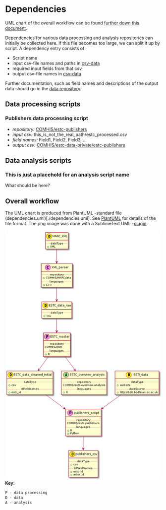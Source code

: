 # Dependencies
UML chart of the overall workflow can be found [further down this document](#workflow-image).

Dependencies for various data processing and analysis repositories can initially be collected here. If this file becomes too large, we can split it up by script. 
A dependency entry consists of:
* Script name
* input csv-file names and paths in [csv-data](https://github.com/COMHIS/estc-data-private)
* required input fields from that csv
* output csv-file names in [csv-data](https://github.com/COMHIS/estc-data-private)

Further documentation, such as field names and descriptions of the output data should go in the [data repository](https://github.com/COMHIS/estc-data-private).

## Data processing scripts

### Publishers data processing script
* _repository:_ [COMHIS/estc-publishers](https://github.com/COMHIS/estc-publishers)
* _input csv:_ this_is_not_the_real_path/estc_processed.csv
* _field names:_ Field1, Field2, Field3, ...
* _output csv:_ [COMHIS/estc-data-private/estc-publishers](https://github.com/COMHIS/estc-data-private/tree/master/estc-publishers)

## Data analysis scripts

### This is just a placehold for an analysis script name
What should be here?

## <a name="workflow-image"></a> Overall workflow
The UML chart is produced from PlantUML -standard file (dependencies.uml)[./dependencies.uml]. See [PlantUML](http://plantuml.com/) for details of the file format. The png image was done with a SublimeText UML -[plugin](https://github.com/jvantuyl/sublime_diagram_plugin).

![ESTC master workflow](./dependencies.png)
**Key:**
```
P - data processing
D - data
A - analysis
```
